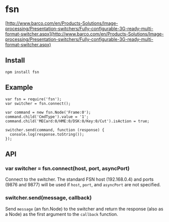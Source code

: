 # fsn

[http://www.barco.com/en/Products-Solutions/Image-processing/Presentation-switchers/Fully-configurable-3G-ready-multi-format-switcher.aspx](http://www.barco.com/en/Products-Solutions/Image-processing/Presentation-switchers/Fully-configurable-3G-ready-multi-format-switcher.aspx)

## Install

    npm install fsn

## Example

```
var fsn = require('fsn');
var switcher = fsn.connect();

var command = new fsn.Node('Frame:0');
command.child('CmdType').value = '1';
command.child('MECard:0/HME:0/DSK:0/Key:0/Cut').isAction = true;

switcher.send(command, function (response) {
  console.log(response.toString());
});
```

## API

### var switcher = fsn.connect(host, port, asyncPort)

  Connect to the switcher. The standard FSN host (192.168.0.4) and ports (9876 and 9877) will be used if `host`, `port`, and `asyncPort` are not specified.

### switcher.send(message, callback)

  Send `message` (an fsn.Node) to the switcher and return the response (also as a Node) as the first argument to the `callback` function.
